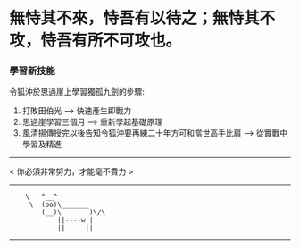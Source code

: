 # 無恃其不來，恃吾有以待之；無恃其不攻，恃吾有所不可攻也。                                     

### 學習新技能

令狐沖於思過崖上學習獨孤九劍的步驟:

1. 打敗田伯光 --> 快速產生即戰力
2. 思過崖學習三個月 --> 重新學起基礎原理
3. 風清揚傳授完以後告知令狐沖要再練二十年方可和當世高手比肩 --> 從實戰中學習及精進

_____
< 你必須非常努力，才能毫不費力 >
_____
        \   ^__^
         \  (oo)\_______
            (__)\       )\/\
                ||----w |
                ||     ||
------------------------------------------------------

